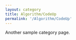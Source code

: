 ```yaml
---
layout: category
title: Algorithm/CodeUp
permalink: '/Algorithm/CodeUp'
---
```

Another sample category page.
